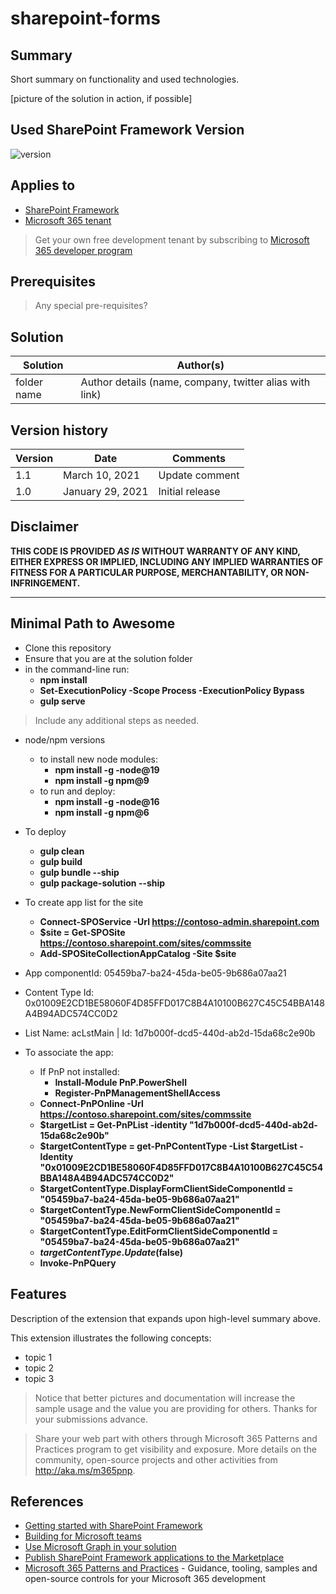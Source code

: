# sharepoint-forms

## Summary

Short summary on functionality and used technologies.

[picture of the solution in action, if possible]

## Used SharePoint Framework Version

![version](https://img.shields.io/badge/version-1.16.1-green.svg)

## Applies to

- [SharePoint Framework](https://aka.ms/spfx)
- [Microsoft 365 tenant](https://docs.microsoft.com/en-us/sharepoint/dev/spfx/set-up-your-developer-tenant)

> Get your own free development tenant by subscribing to [Microsoft 365 developer program](http://aka.ms/o365devprogram)

## Prerequisites

> Any special pre-requisites?

## Solution

| Solution    | Author(s)                                               |
| ----------- | ------------------------------------------------------- |
| folder name | Author details (name, company, twitter alias with link) |

## Version history

| Version | Date             | Comments        |
| ------- | ---------------- | --------------- |
| 1.1     | March 10, 2021   | Update comment  |
| 1.0     | January 29, 2021 | Initial release |

## Disclaimer

**THIS CODE IS PROVIDED _AS IS_ WITHOUT WARRANTY OF ANY KIND, EITHER EXPRESS OR IMPLIED, INCLUDING ANY IMPLIED WARRANTIES OF FITNESS FOR A PARTICULAR PURPOSE, MERCHANTABILITY, OR NON-INFRINGEMENT.**

---

## Minimal Path to Awesome

- Clone this repository
- Ensure that you are at the solution folder
- in the command-line run:
  - **npm install**
  - **Set-ExecutionPolicy -Scope Process -ExecutionPolicy Bypass**
  - **gulp serve**

> Include any additional steps as needed.

- node/npm versions
  - to install new node modules:
    - **npm install -g -node@19**
    - **npm install -g npm@9**
  - to run and deploy:
    - **npm install -g -node@16**
    - **npm install -g npm@6**

- To deploy
  - **gulp clean**
  - **gulp build**
  - **gulp bundle --ship**
  - **gulp package-solution --ship**

- To create app list for the site
  - **Connect-SPOService -Url https://contoso-admin.sharepoint.com**
  - **$site = Get-SPOSite https://contoso.sharepoint.com/sites/commssite**
  - **Add-SPOSiteCollectionAppCatalog -Site $site**

- App componentId: 05459ba7-ba24-45da-be05-9b686a07aa21
- Content Type Id: 0x01009E2CD1BE58060F4D85FFD017C8B4A10100B627C45C54BBA148A4B94ADC574CC0D2
- List Name: acLstMain | Id: 1d7b000f-dcd5-440d-ab2d-15da68c2e90b

- To associate the app:
  - If PnP not installed:
    - **Install-Module PnP.PowerShell**
    - **Register-PnPManagementShellAccess**
  - **Connect-PnPOnline -Url https://contoso.sharepoint.com/sites/commssite**
  - **$targetList = Get-PnPList -identity "1d7b000f-dcd5-440d-ab2d-15da68c2e90b"**
  - **$targetContentType = get-PnPContentType -List $targetList -Identity "0x01009E2CD1BE58060F4D85FFD017C8B4A10100B627C45C54BBA148A4B94ADC574CC0D2"**
  - **$targetContentType.DisplayFormClientSideComponentId = "05459ba7-ba24-45da-be05-9b686a07aa21"**
  - **$targetContentType.NewFormClientSideComponentId = "05459ba7-ba24-45da-be05-9b686a07aa21"**
  - **$targetContentType.EditFormClientSideComponentId = "05459ba7-ba24-45da-be05-9b686a07aa21"**
  - **$targetContentType.Update($false)**
  - **Invoke-PnPQuery**

## Features

Description of the extension that expands upon high-level summary above.

This extension illustrates the following concepts:

- topic 1
- topic 2
- topic 3

> Notice that better pictures and documentation will increase the sample usage and the value you are providing for others. Thanks for your submissions advance.

> Share your web part with others through Microsoft 365 Patterns and Practices program to get visibility and exposure. More details on the community, open-source projects and other activities from http://aka.ms/m365pnp.

## References

- [Getting started with SharePoint Framework](https://docs.microsoft.com/en-us/sharepoint/dev/spfx/set-up-your-developer-tenant)
- [Building for Microsoft teams](https://docs.microsoft.com/en-us/sharepoint/dev/spfx/build-for-teams-overview)
- [Use Microsoft Graph in your solution](https://docs.microsoft.com/en-us/sharepoint/dev/spfx/web-parts/get-started/using-microsoft-graph-apis)
- [Publish SharePoint Framework applications to the Marketplace](https://docs.microsoft.com/en-us/sharepoint/dev/spfx/publish-to-marketplace-overview)
- [Microsoft 365 Patterns and Practices](https://aka.ms/m365pnp) - Guidance, tooling, samples and open-source controls for your Microsoft 365 development
